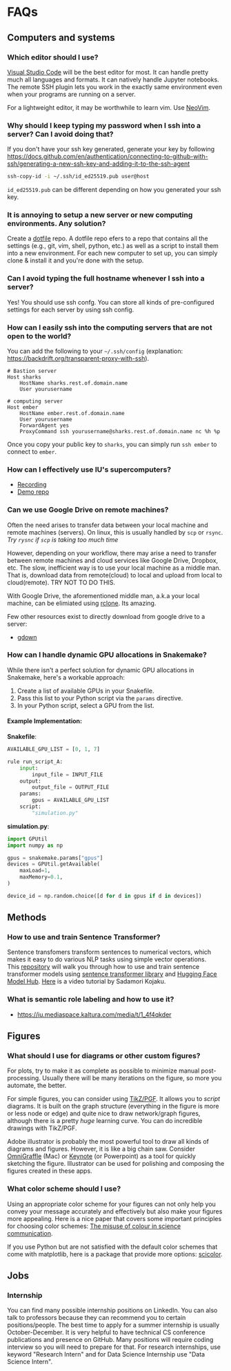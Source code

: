 # FAQs

## Computers and systems 

### Which editor should I use?

[Visual Studio Code](https://code.visualstudio.com) will be the best editor for most. It can handle pretty much all languages and formats. It can natively handle Jupyter notebooks. The remote SSH plugin lets you work in the exactly same environment even when your programs are running on a server. 

For a lightweight editor, it may be worthwhile to learn vim. Use [NeoVim](https://neovim.io). 

### Why should I keep typing my password when I ssh into a server? Can I avoid doing that?

If you don't have your ssh key generated, generate your key by following https://docs.github.com/en/authentication/connecting-to-github-with-ssh/generating-a-new-ssh-key-and-adding-it-to-the-ssh-agent 

```sh
ssh-copy-id -i ~/.ssh/id_ed25519.pub user@host
```

`id_ed25519.pub` can be different depending on how you generated your ssh key. 


### It is annoying to setup a new server or new computing environments. Any solution? 

Create a [dotfile](https://dotfiles.github.io) repo. A dotfile repo efers to a repo that contains all the settings (e.g., git, vim, shell, python, etc.) as well as a script to install them into a new environment. For each new computer to set up, you can simply clone & install it and you're done with the setup. 


### Can I avoid typing the full hostname whenever I ssh into a server?

Yes! You should use ssh confg. You can store all kinds of pre-configured settings for each server by using ssh config. 


### How can I easily ssh into the computing servers that are not open to the world?

You can add the following to your `~/.ssh/config` (explanation: https://backdrift.org/transparent-proxy-with-ssh).

```
# Bastion server
Host sharks
    HostName sharks.rest.of.domain.name
    User yourusername

# computing server
Host ember
    HostName ember.rest.of.domain.name
    User yourusername
    ForwardAgent yes
    ProxyCommand ssh yourusername@sharks.rest.of.domain.name nc %h %p
```

Once you copy your public key to `sharks`, you can simply run `ssh ember` to connect to `ember`. 

### How can I effectively use IU's supercomputers?

- [Recording](https://iu.mediaspace.kaltura.com/media/t/1_dr5mq1ek)
- [Demo repo](https://github.com/yangkcatiu/workflowdemo)

### Can we use Google Drive on remote machines? 

Often the need arises to transfer data between your local machine and remote machines (servers). On linux, this is usually handled by `scp` or `rsync`.  *Try `rysnc` if `scp` is taking too much time*

However, depending on your workflow, there may arise a need to transfer between remote machines and cloud services like Google Drive, Dropbox, etc. The slow, inefficient way is to use your local machine as a middle man. 
That is, download data from remote(cloud) to local and upload from local to cloud(remote). TRY NOT TO DO THIS. 

With Google Drive, the aforementioned middle man, a.k.a your local machine, can be elimiated using [rclone](https://rclone.org/drive/). Its amazing. 

Few other resources exist to directly download from google drive to a server:  
* [gdown](https://github.com/wkentaro/gdown)

### How can I handle dynamic GPU allocations in Snakemake?

While there isn't a perfect solution for dynamic GPU allocations in Snakemake, here's a workable approach:

1. Create a list of available GPUs in your Snakefile.
2. Pass this list to your Python script via the `params` directive.
3. In your Python script, select a GPU from the list.

#### Example Implementation:

**Snakefile**:

```python
AVAILABLE_GPU_LIST = [0, 1, 7]

rule run_script_A:
    input:
        input_file = INPUT_FILE
    output:
        output_file = OUTPUT_FILE
    params:
        gpus = AVAILABLE_GPU_LIST
    script:
        "simulation.py"
```

**simulation.py**:

```python
import GPUtil
import numpy as np

gpus = snakemake.params["gpus"]
devices = GPUtil.getAvailable(
    maxLoad=1,
    maxMemory=0.1,
)

device_id = np.random.choice([d for d in gpus if d in devices])
```


## Methods

### How to use and train Sentence Transformer?

Sentence transfomers transform sentences to numerical vectors, which makes it easy to do various NLP tasks using simple vector operations.  
This [repository](https://github.com/skojaku/Practical-Guide-to-Sentence-Transformers) will walk you through how to use and train sentence transformer models using [sentence transformer library](https://www.sbert.net/index.html) and [Hugging Face Model Hub](https://huggingface.co/). [Here](https://iu.mediaspace.kaltura.com/media/t/1_e8qmpqe8) is a  video tutorial by Sadamori Kojaku.

### What is semantic role labeling and how to use it?

- https://iu.mediaspace.kaltura.com/media/t/1_4f4qkder 

## Figures

### What should I use for diagrams or other custom figures?

For plots, try to make it as complete as possible to minimize manual post-processing. Usually there will be many iterations on the figure, so more you automate, the better. 

For simple figures, you can consider using [TikZ/PGF](https://texample.net/tikz/examples/all/). It allows you to _script_ diagrams. It is built on the graph structure (everything in the figure is more or less node or edge) and quite nice to draw network/graph figures, although there is a pretty _huge_ learning curve. You can do incredible drawings with TikZ/PGF. 

Adobe illustrator is probably the most powerful tool to draw all kinds of diagrams and figures. However, it is like a big chain saw. Consider [OmniGraffle](https://www.omnigroup.com/omnigraffle) (Mac) or [Keynote](https://www.apple.com/keynote/) (or Powerpoint) as a tool for quickly sketching the figure. Illustrator can be used for polishing and composing the figures created in these apps. 

### What color scheme should I use?

Using an appropriate color scheme for your figures can not only help you convey your message accurately and effectively but also make your figures more appealing. Here is a nice paper that covers some important principles for choosing color schemes: [The misuse of colour in science communication](https://www.nature.com/articles/s41467-020-19160-7).

If you use Python but are not satisfied with the default color schemes that come with matplotlib, here is a package that provide more options: 
[scicolor](https://github.com/yangkcatiu/scicolor).

## Jobs

### Internship

You can find many possible internship positions on LinkedIn. You can also talk to professors because they can recommend you to certain positions/people. The best time to apply for a summer internship is usually October-December. It is very helpful to have technical CS conference publications and presence on GitHub. Many positions will require coding interview so you will need to prepare for that. For research internships, use keyword "Research Intern" and for Data Science Internship use "Data Science Intern".






